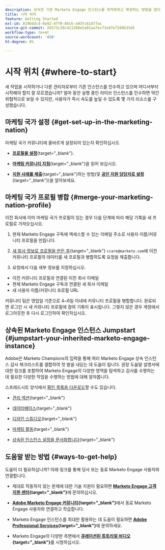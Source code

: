 ```yaml
---
description: 상속한 기존 Marketo Engage 인스턴스를 최적화하고 확장하는 방법을 알아봅니다. 체크리스트에 따라 관리자 설정을 감사하고 데이터베이스 위생을 유지합니다.
title: 시작 위치
feature: Getting Started
exl-id: 819bddc4-0a92-4ff0-86c6-a93fc61dffac
source-git-commit: 26573c20c411208e5a01aa7ec73a97e7208b35d5
workflow-type: tm+mt
source-wordcount: '450'
ht-degree: 0%

---
```


# 시작 위치 {#where-to-start}

새 작업을 시작하거나 다른 관리자로부터 기존 인스턴스를 인수하고 있으며 어디서부터 시작해야 할지 잘 모르겠습니까? 얼마 동안 실행 중인 라이브 인스턴스를 인수하면 약간 위협적으로 보일 수 있지만, 사용자가 즉시 속도를 높일 수 있도록 몇 가지 리소스를 구성했습니다.

## 마케팅 국가 설정 {#get-set-up-in-the-marketing-nation}

마케팅 국가 커뮤니티에 올바르게 설정되어 있는지 확인하십시오.

* [**프로필을 설정**](https://nation.marketo.com/){target="_blank"}.

* [**마케팅 커뮤니티 지침**](https://nation.marketo.com/t5/community-guidelines/ct-p/community-guidelines){target="_blank"}을 읽어 보십시오.

* [**지원 사례를 제출**](https://nation.marketo.com/t5/Knowledgebase/Submitting-a-Support-Case-to-Marketo-Support/ta-p/252201){target="_blank"}하는 방법(및 [**공인 지원 담당자로 설정**](https://nation.marketo.com/t5/Knowledgebase/Managing-Authorized-Support-Contacts/ta-p/254341){target="_blank"})을 알아보세요.

## 마케팅 국가 프로필 병합 {#merge-your-marketing-nation-profile}

이전 회사에 이미 마케팅 국가 프로필이 있는 경우 다음 단계에 따라 해당 기록을 새 프로필로 가져오십시오.

1. 현재 Marketo Engage 구독에 액세스할 수 있는 이메일 주소로 사용자 이름/커뮤니티 프로필을 만듭니다.

1. [새 회사 정보로 프로필을 만든 후](https://nation.marketo.com/){target="_blank"} `ccare@marketo.com`에 이전 커뮤니티 프로필의 데이터를 새 프로필과 병합하도록 요청을 제출합니다.

1. 요청에서 다음 세부 정보를 지정하십시오.

* 이전 커뮤니티 프로필과 연결된 이전 회사 이메일
* 현재 Marketo Engage 구독과 연결된 새 회사 이메일
* 새 사용자 이름/커뮤니티 프로필 URL

커뮤니티 팀은 영업일 기준으로 4~6일 이내에 커뮤니티 프로필을 병합합니다. 완료되면 로그인 시 새 커뮤니티 프로필에 참여 기록이 표시됩니다. 그렇지 않은 경우 계정에서 로그아웃한 후 다시 로그인하여 확인하십시오.

## 상속된 Marketo Engage 인스턴스 Jumpstart  {#jumpstart-your-inherited-marketo-engage-instance}

Adobe은 Marketo Champions의 입력을 통해 여러 Marketo Engage 상속 인스턴스 감사 체크리스트를 결합하여 첫 발을 내딛는 데 도움이 됩니다. 권장 도움말 설명서에 대한 링크를 포함하여 Marketo Engage의 다양한 영역을 탐색하고 감사를 수행하는 데 필요한 다양한 작업을 수행하는 방법에 대해 알아봅니다.

스프레드시트 양식에서 [확인 목록을 다운로드](/help/marketo/getting-started/inheriting-a-marketo-engage-instance/assets/adobe-marketo-engage-inherited-instance-admin-checklist.xlsx)할 수도 있습니다.

* [관리 섹션](/help/marketo/getting-started/inheriting-a-marketo-engage-instance/admin-section-checklist.md){target="_blank"}

* [데이터베이스](/help/marketo/getting-started/inheriting-a-marketo-engage-instance/database-checklist.md){target="_blank"}

* [디자인 스튜디오](/help/marketo/getting-started/inheriting-a-marketo-engage-instance/design-studio-checklist.md){target="_blank"}

* [마케팅 활동](/help/marketo/getting-started/inheriting-a-marketo-engage-instance/marketing-activities-checklist.md){target="_blank"}

* [상속된 인스턴스 설정을 문서화합니다](/help/marketo/getting-started/inheriting-a-marketo-engage-instance/document-your-setup.md){target="_blank"}

## 도움말 받는 방법 {#ways-to-get-help}

도움이 더 필요하십니까? 아래 링크를 통해 당사 또는 동료 Marketo Engage 사용자와 연결합니다.

* 제대로 작동하지 않는 문제에 대한 기술 지원이 필요하면 **[Marketo Engage 고객 지원 센터](https://nation.marketo.com/t5/Support/ct-p/Support){target="_blank"}**&#x200B;에 문의하십시오.

* **[Adobe Marketo Engage 커뮤니티](https://nation.marketo.com/){target="_blank"}**&#x200B;에서 동료 Marketo Engage 사용자와 연결하고 학습합니다.

* Marketo Engage 인스턴스를 최대한 활용하는 데 도움이 필요하면 **[Adobe Professional Services](https://business.adobe.com/products/marketo/services-support.html){target="_blank"}**&#x200B;에 문의하세요.

* Marketo Engage의 다양한 측면에서 **[큐레이션된 튜토리얼 비디오](https://experienceleague.adobe.com/docs/marketo-learn/tutorials/overview.html?lang=ko){target="_blank"}**&#x200B;를 시청하십시오.
